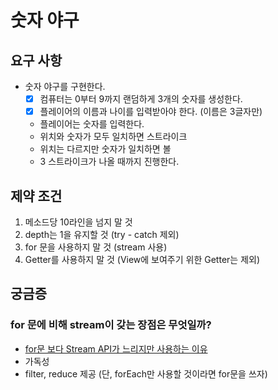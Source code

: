 # 숫자 야구

## 요구 사항
- 숫자 야구를 구현한다.
  -[x] 컴퓨터는 0부터 9까지 랜덤하게 3개의 숫자를 생성한다.
  -[x] 플레이어의 이름과 나이를 입력받아야 한다. (이름은 3글자만)
  - 플레이어는 숫자를 입력한다.  
  - 위치와 숫자가 모두 일치하면 스트라이크  
  - 위치는 다르지만 숫자가 일치하면 볼
  - 3 스트라이크가 나올 때까지 진행한다.

## 제약 조건
1. 메소드당 10라인을 넘지 말 것
2. depth는 1을 유지할 것 (try - catch 제외)
3. for 문을 사용하지 말 것 (stream 사용)
4. Getter를 사용하지 말 것 (View에 보여주기 위한 Getter는 제외)

## 궁금증
### for 문에 비해 stream이 갖는 장점은 무엇일까?
  - [for문 보다 Stream API가 느리지만 사용하는 이유](https://pamyferret.tistory.com/49)
  - 가독성
  - filter, reduce 제공 (단, forEach만 사용할 것이라면 for문을 쓰자)